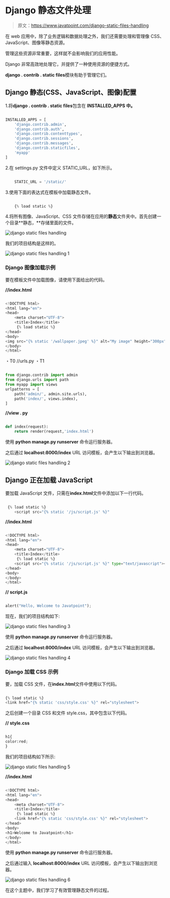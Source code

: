 # Django 静态文件处理

> 原文：<https://www.javatpoint.com/django-static-files-handling>

在 web 应用中，除了业务逻辑和数据处理之外，我们还需要处理和管理像 CSS、JavaScript、图像等静态资源。

管理这些资源非常重要，这样就不会影响我们的应用性能。

Django 非常高效地处理它，并提供了一种使用资源的便捷方式。

**django . contrib . static files**模块有助于管理它们。

## Django 静态(CSS、JavaScript、图像)配置

1.将**django . contrib . static files**包含在 **INSTALLED_APPS 中。**

```py

INSTALLED_APPS = [
    'django.contrib.admin',
    'django.contrib.auth',
    'django.contrib.contenttypes',
    'django.contrib.sessions',
    'django.contrib.messages',
    'django.contrib.staticfiles',
    'myapp'
]

```

2.在 settings.py 文件中定义 STATIC_URL，如下所示。

```py

	STATIC_URL = '/static/'

```

3.使用下面的表达式在模板中加载静态文件。

```py

	{% load static %}

```

4.将所有图像、JavaScript、CSS 文件存储在应用的**静态**文件夹中。首先创建一个目录**静态，**存储里面的文件。

![django static files handling](img/c3fc1078b58b090b32c873e2c26134d7.png)

我们的项目结构是这样的。

![django static files handling 1](img/946d43f4eb72ee2421d679c13d1b4486.png)

### Django 图像加载示例

要在模板文件中加载图像，请使用下面给出的代码。

**//index.html**

```py

<!DOCTYPE html>
<html lang="en">
<head>
    <meta charset="UTF-8">
    <title>Index</title>
     {% load static %}
</head>
<body>
<img src="{% static '/wallpaper.jpeg' %}" alt="My image" height="300px" width="700px"/>
</body>
</html>	

```

・T0️ //urls.py ・T1️

```py

from django.contrib import admin
from django.urls import path
from myapp import views
urlpatterns = [
    path('admin/', admin.site.urls),
    path('index/', views.index),
]	

```

**//view . py**

```py

def index(request):
    return render(request,'index.html')	

```

使用 **python manage.py runserver** 命令运行服务器。

之后通过 **localhost:8000/index** URL 访问模板，会产生以下输出到浏览器。

![django static files handling 2](img/161118c535746352888d4d137b023e86.png)

## Django 正在加载 JavaScript

要加载 JavaScript 文件，只需在**index.html**文件中添加以下一行代码。

```py

 {% load static %}
    <script src="{% static '/js/script.js' %}"	

```

**//index.html**

```py

<!DOCTYPE html>
<html lang="en">
<head>
    <meta charset="UTF-8">
    <title>Index</title>
     {% load static %}
    <script src="{% static '/js/script.js' %}" type="text/javascript"></script>
</head>
<body>
</body>
</html>

```

**// script.js**

```py

alert("Hello, Welcome to Javatpoint");

```

现在，我们的项目结构如下:

![django static files handling 3](img/d688de0e2ed664e67d652125bea4afb0.png)

使用 **python manage.py runserver** 命令运行服务器。

之后通过 **localhost:8000/index** URL 访问模板，会产生以下输出到浏览器。

![django static files handling 4](img/3b4539dd2154f94ca3829cfa80eef805.png)

### Django 加载 CSS 示例

要，加载 CSS 文件，在**index.html**文件中使用以下代码。

```py

{% load static %}
<link href="{% static 'css/style.css' %}" rel="stylesheet">	

```

之后创建一个目录 CSS 和文件 style.css，其中包含以下代码。

**// style.css**

```py

h1{
color:red;
}	

```

我们的项目结构如下所示:

![django static files handling 5](img/eb4d0c4adbad9b9d9e3191977cc4374b.png)

**//index.html**

```py

<!DOCTYPE html>
<html lang="en">
<head>
    <meta charset="UTF-8">
    <title>Index</title>
     {% load static %}
    <link href="{% static 'css/style.css' %}" rel="stylesheet">
</head>
<body>
<h1>Welcome to Javatpoint</h1>
</body>
</html>	

```

使用 **python manage.py runserver** 命令运行服务器。

之后通过输入 **localhost:8000/index** URL 访问模板，会产生以下输出到浏览器。

![django static files handling 6](img/097c8156b40cedcb29281b1894a288ba.png)

在这个主题中，我们学习了有效管理静态文件的过程。